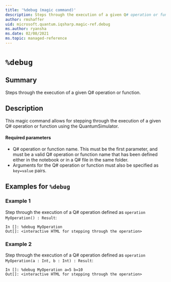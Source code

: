 ```yaml
---
title: '%debug (magic command)'
description: Steps through the execution of a given Q# operation or function.
author: rmshaffer
uid: microsoft.quantum.iqsharp.magic-ref.debug
ms.author: ryansha
ms.date: 02/08/2021
ms.topic: managed-reference
---
```


<!--
    NB: This file has been automatically generated from Microsoft.Quantum.IQSharp.Kernel.dll,
        please do not manually edit it.

    [DEBUG] JSON source:
        {"Name": "%debug", "Documentation": {"Summary": "Steps through the execution of a given Q# operation or function.", "Full": null, "Description": "\r\nThis magic command allows for stepping through the execution of a given Q# operation\r\nor function using the QuantumSimulator.\r\n\r\n#### Required parameters\r\n\r\n- Q# operation or function name. This must be the first parameter, and must be a valid Q# operation\r\nor function name that has been defined either in the notebook or in a Q# file in the same folder.\r\n- Arguments for the Q# operation or function must also be specified as `key=value` pairs.\r\n                ", "Remarks": null, "Examples": ["\r\nStep through the execution of a Q# operation defined as `operation MyOperation() : Result`:\r\n```\r\nIn []: %debug MyOperation\r\nOut[]: <interactive HTML for stepping through the operation>\r\n```\r\n                    ", "\r\nStep through the execution of a Q# operation defined as `operation MyOperation(a : Int, b : Int) : Result`:\r\n```\r\nIn []: %debug MyOperation a=5 b=10\r\nOut[]: <interactive HTML for stepping through the operation>\r\n```\r\n                    "], "SeeAlso": null}, "AssemblyName": "Microsoft.Quantum.IQSharp.Kernel"}
-->

# `%debug`

## Summary

Steps through the execution of a given Q# operation or function.

## Description

This magic command allows for stepping through the execution of a given Q# operation
or function using the QuantumSimulator.

#### Required parameters

- Q# operation or function name. This must be the first parameter, and must be a valid Q# operation
or function name that has been defined either in the notebook or in a Q# file in the same folder.
- Arguments for the Q# operation or function must also be specified as `key=value` pairs.

## Examples for `%debug`

### Example 1

Step through the execution of a Q# operation defined as `operation MyOperation() : Result`:
```
In []: %debug MyOperation
Out[]: <interactive HTML for stepping through the operation>
```

### Example 2

Step through the execution of a Q# operation defined as `operation MyOperation(a : Int, b : Int) : Result`:
```
In []: %debug MyOperation a=5 b=10
Out[]: <interactive HTML for stepping through the operation>
```

